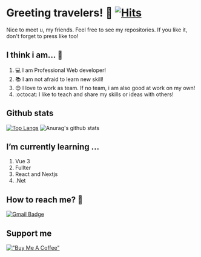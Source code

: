 # Greeting travelers! 👋 [![Hits](https://hits.seeyoufarm.com/api/count/incr/badge.svg?url=https%3A%2F%2Fgithub.com%2Fkkan0615%2Fhit-counter&count_bg=%2379C83D&title_bg=%23555555&icon=&icon_color=%23E7E7E7&title=hits&edge_flat=false)](https://hits.seeyoufarm.com)

Nice to meet u, my friends. Feel free to see my repositories. If you like it, don't forget to press like too!

## I think i am... 🤔 
1. :computer: I am Professional Web developer! 
2. :books: I am not afraid to learn new skill!
3. :blush: I love to work as team. If no team, i am also good at work on my own!
4. :octocat: I like to teach and share my skills or ideas with others!

## Github stats
[![Top Langs](https://github-readme-stats.vercel.app/api/top-langs/?username=kkan0615&langs_count=8&layout=compact)](https://github.com/anuraghazra/github-readme-stats)
![Anurag's github stats](https://github-readme-stats.vercel.app/api?username=kkan0615&show_icons=true)

## I’m currently learning ...
1. Vue 3
2. Fullter
3. React and Nextjs
3. .Net

## How to reach me? :speech_balloon:
[![Gmail Badge](https://img.shields.io/badge/Gmail-d14836?style=flat-square&logo=Gmail&logoColor=white&link=mailto:kkan0615@gmail.com)](mailto:kkan0615@gmail.com)

## Support me
[!["Buy Me A Coffee"](https://www.buymeacoffee.com/assets/img/custom_images/orange_img.png)](https://www.buymeacoffee.com/youngjinkwak)
